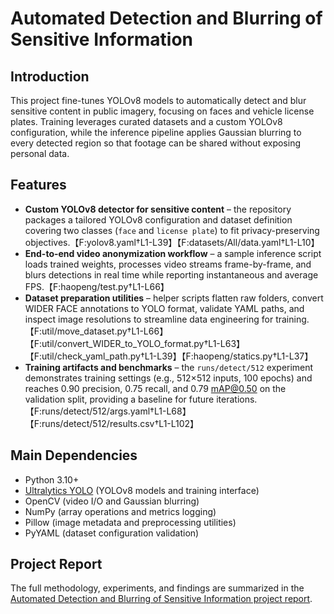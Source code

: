 # Automated Detection and Blurring of Sensitive Information

## Introduction
This project fine-tunes YOLOv8 models to automatically detect and blur sensitive content in public imagery, focusing on faces and vehicle license plates. Training leverages curated datasets and a custom YOLOv8 configuration, while the inference pipeline applies Gaussian blurring to every detected region so that footage can be shared without exposing personal data.

## Features
- **Custom YOLOv8 detector for sensitive content** – the repository packages a tailored YOLOv8 configuration and dataset definition covering two classes (`face` and `license plate`) to fit privacy-preserving objectives.【F:yolov8.yaml†L1-L39】【F:datasets/All/data.yaml†L1-L10】
- **End-to-end video anonymization workflow** – a sample inference script loads trained weights, processes video streams frame-by-frame, and blurs detections in real time while reporting instantaneous and average FPS.【F:haopeng/test.py†L1-L66】
- **Dataset preparation utilities** – helper scripts flatten raw folders, convert WIDER FACE annotations to YOLO format, validate YAML paths, and inspect image resolutions to streamline data engineering for training.【F:util/move_dataset.py†L1-L66】【F:util/convert_WIDER_to_YOLO_format.py†L1-L63】【F:util/check_yaml_path.py†L1-L39】【F:haopeng/statics.py†L1-L37】
- **Training artifacts and benchmarks** – the `runs/detect/512` experiment demonstrates training settings (e.g., 512×512 inputs, 100 epochs) and reaches 0.90 precision, 0.75 recall, and 0.79 mAP@0.50 on the validation split, providing a baseline for future iterations.【F:runs/detect/512/args.yaml†L1-L68】【F:runs/detect/512/results.csv†L1-L102】

## Main Dependencies
- Python 3.10+
- [Ultralytics YOLO](https://docs.ultralytics.com/) (YOLOv8 models and training interface)
- OpenCV (video I/O and Gaussian blurring)
- NumPy (array operations and metrics logging)
- Pillow (image metadata and preprocessing utilities)
- PyYAML (dataset configuration validation)

## Project Report
The full methodology, experiments, and findings are summarized in the [Automated Detection and Blurring of Sensitive Information project report](Automated%20Detection%20and%20Blurring%20of%20Sensitive%20Information.pdf).
